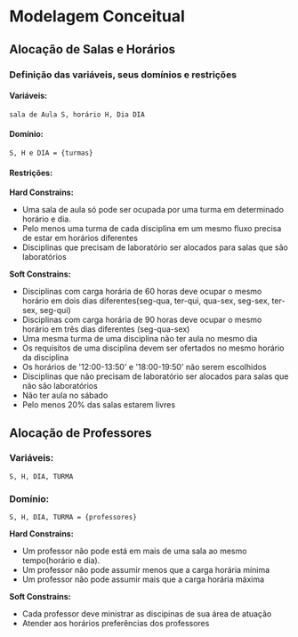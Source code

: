 # Modelagem Conceitual

## Alocação de Salas e Horários

### Definição das variáveis, seus domínios e restrições

#### Variáveis:
	sala de Aula S, horário H, Dia DIA

#### Domínio:
	S, H e DIA = {turmas}

#### Restrições:

**Hard Constrains:**

- Uma sala de aula só pode ser ocupada por uma turma em determinado horário e dia.
- Pelo menos uma turma de cada disciplina em um mesmo fluxo precisa de estar em horários diferentes
- Disciplinas que precisam de laboratório ser alocados para salas que são laboratórios

**Soft Constrains:**
- Disciplinas com carga horária de 60 horas deve ocupar o mesmo horário em dois dias diferentes(seg-qua, ter-qui, qua-sex, seg-sex, ter-sex, seg-qui)
- Disciplinas com carga horária de 90 horas deve ocupar o mesmo horário em três dias diferentes (seg-qua-sex)
- Uma mesma turma de uma disciplina não ter aula no mesmo dia
- Os requisitos de uma disciplina devem ser ofertados no mesmo horário da disciplina
- Os horários de '12:00-13:50' e '18:00-19:50' não serem escolhidos
- Disciplinas que não precisam de laboratório ser alocados para salas que não são laboratórios
- Não ter aula no sábado
- Pelo menos 20% das salas estarem livres


## Alocação de Professores

### Variáveis:
	S, H, DIA, TURMA

### Domínio:
	S, H, DIA, TURMA = {professores}

**Hard Constrains:**

- Um professor não pode está em mais de uma sala ao mesmo tempo(horário e dia).
- Um professor não pode assumir menos que a carga horária mínima
- Um professor não pode assumir mais que a carga horária máxima

**Soft Constrains:**

- Cada professor deve ministrar as discipinas de sua área de atuação
- Atender aos horários preferências dos professores
